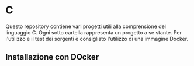 # C
Questo repository contiene vari progetti utili alla comprensione del
linguaggio C. Ogni sotto cartella rappresenta un progetto a se stante.
Per l'utilizzo e il test dei sorgenti è consigliato l'utilizzo di una 
immagine Docker.

## Installazione con DOcker 

